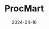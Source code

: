 ---  
layout: startup_page  
title: "ProcMart"  
id: "procmart.com"  
permalink: "/procmartprocmart.com04162024/"  
website: "https://www.procmart.com/"  
funding_round: "Series B"  
funding_amount: "$30M"  
investors: "Fundamentum Partnership, Edelweiss Discovery Fund, Paramark Ventures"  
about: "ProcMart is a B2B digital marketplace providing supply chain solutions for large enterprises. Its platform connects businesses with vendors for indirect purchases, offering services like vendor consolidation, inventory management, and logistics management. ProcMart aims to optimize supply chain processes and expand into new industries."  
markets: "B2B, Supply Chain, Procurement, Manufacturing, Internet, Business/Productivity Software, Logistics, Media and Information Services (B2B)"  
hq: "Noida, Uttar Pradesh, India"  
founded_year: "2015"  
linkedin: "https://www.linkedin.com/company/procmart"  
twitter: "https://twitter.com/procmart"  
instagram: ""  
facebook: "https://www.facebook.com/procmart"  
crunchbase: "https://www.crunchbase.com/organization/procmart"  
pitchbook: "https://pitchbook.com/profiles/company/151078-69"  

date_display: "16-Apr-2024"  
date: "2024-04-16"

# SEO Optimization  
meta_title: "ProcMart - Series B Funding ($30M)"  
meta_description: "ProcMart, ProcMart is a B2B digital marketplace providing supply chain solutions for large enterprises. Its platform connects businesses with vendors for indire..."  
meta_keywords: "ProcMart, B2B, Supply Chain, Procurement, Manufacturing, Internet, Business/Productivity Software, Logistics, Media and Information Services (B2B), Series B funding"  
canonical_url: "https://startup.projectstartups.com/procmartprocmart.com04162024/"  
---